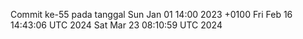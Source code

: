 Commit ke-55 pada tanggal Sun Jan 01 14:00 2023 +0100
Fri Feb 16 14:43:06 UTC 2024
Sat Mar 23 08:10:59 UTC 2024
